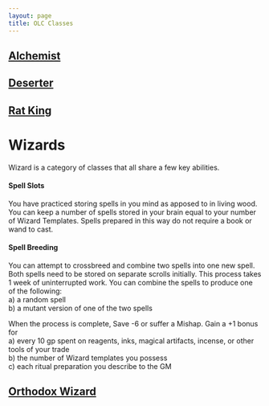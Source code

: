 ```yaml
---
layout: page
title: OLC Classes
---
```

## [Alchemist](https://heringtonpress.github.io/systems/olc_classes/alchemist/)

## [Deserter](https://heringtonpress.github.io/systems/olc_classes/deserter/)

## [Rat King](https://heringtonpress.github.io/systems/olc_classes/rat-king/)

# Wizards 
Wizard is a category of classes that all share a few key abilities.

#### Spell Slots
You have practiced storing spells in you mind as apposed to in living wood. You can keep a number of spells stored in your brain equal to your number of Wizard Templates. Spells prepared in this way do not require a book or wand to cast.

#### Spell Breeding  
You can attempt to crossbreed and combine two spells into one new spell. Both spells need to be stored on separate scrolls initially. This process takes 1 week of uninterrupted work. You can combine the spells to produce one of the following:  
a) a random spell  
b) a mutant version of one of the two spells  
  
When the process is complete, Save -6 or suffer a Mishap. Gain a +1 bonus for  
a) every 10 gp spent on reagents, inks, magical artifacts, incense, or other tools of your trade  
b) the number of Wizard templates you possess  
c) each ritual preparation you describe to the GM 

## [Orthodox Wizard](https://heringtonpress.github.io/systems/olc_classes/orthodox-wizard/)
